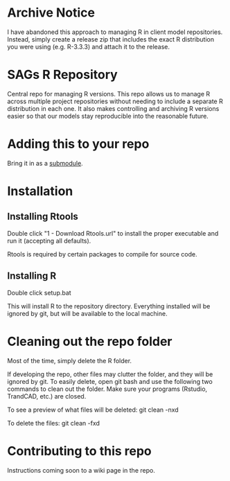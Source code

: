 # Archive Notice
I have abandoned this approach to managing R in client model repositories. Instead, simply create a release zip that includes the exact R distribution you were using (e.g. R-3.3.3) and attach it to the release.

# SAGs R Repository
Central repo for managing R versions. This repo allows
us to manage R across multiple project repositories
without needing to include a separate R distribution in each one.
It also makes controlling and archiving R versions easier so that
our models stay reproducible into the reasonable future.

# Adding this to your repo
Bring it in as a
[submodule](https://github.com/blog/2104-working-with-submodules).

# Installation

## Installing Rtools
Double click "1 - Download Rtools.url" to install the
proper executable and run it (accepting all defaults).

Rtools is required by certain packages to compile for source code.

## Installing R
Double click setup.bat

This will install R to the repository directory.
Everything installed will be ignored by git, but will be
available to the local machine.

# Cleaning out the repo folder
Most of the time, simply delete the R folder.

If developing the repo, other files may clutter the folder,
and they will be ignored by git. To easily delete, open git bash
and use the following two commands to clean out the folder.
Make sure your programs (Rstudio, TrandCAD, etc.) are closed.

To see a preview of what files will be deleted:
git clean -nxd

To delete the files:
git clean -fxd

# Contributing to this repo
Instructions coming soon to a wiki page in the repo.
